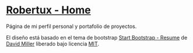 # [Robertux - Home](http://robertux.info)

Página de mi perfil personal y portafolio de proyectos.

El diseño está basado en el tema de bootstrap [Start Bootstrap - Resume](https://startbootstrap.com/template-overviews/resume/) de [David Miller](http://davidmiller.io/) liberado bajo licencia [MIT](https://github.com/BlackrockDigital/startbootstrap-resume/blob/gh-pages/LICENSE).